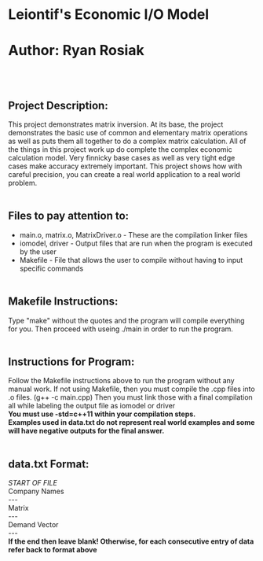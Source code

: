# Leiontif's Economic I/O Model
# Author: Ryan Rosiak
<br /> <br />
## Project Description:
This project demonstrates matrix inversion. At its base, the project demonstrates the 
basic use of common and elementary matrix operations as well as puts them all together
to do a complex matrix calculation. All of the things in this project work up do 
complete the complex economic calculation model. Very finnicky base cases as well as
very tight edge cases make accuracy extremely important. This project shows how with
careful precision, you can create a real world application to a real world problem.
<br /> <br />
## Files to pay attention to:
* main.o, matrix.o, MatrixDriver.o - These are the compilation linker files
* iomodel, driver - Output files that are run when the program is executed by the user
* Makefile - File that allows the user to compile without having to input specific commands
<br /> <br />
## Makefile Instructions:
Type "make" without the quotes and the program will compile everything for you. 
Then proceed with useing ./main in order to run the program.
<br /> <br />
## Instructions for Program:
Follow the Makefile instructions above to run the program without any manual work. If
not using Makefile, then you must compile the .cpp files into .o files.
(g++ -c main.cpp) Then you must link those with a final compilation all while labeling
the output file as iomodel or driver\
**You must use -std=c++11 within your compilation steps.**\
**Examples used in data.txt do not represent real world examples and some will have
negative outputs for the final answer.**
<br /> <br />
## data.txt Format:
*START OF FILE*\
Company Names\
---\
Matrix\
---\
Demand Vector\
---\
**If the end then leave blank! Otherwise, for each consecutive entry of data refer back to format above**
